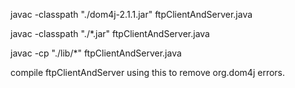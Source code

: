 javac -classpath "./dom4j-2.1.1.jar" ftpClientAndServer.java

javac -classpath "./*.jar" ftpClientAndServer.java

javac -cp "./lib/*" ftpClientAndServer.java


compile ftpClientAndServer using this to remove org.dom4j errors.